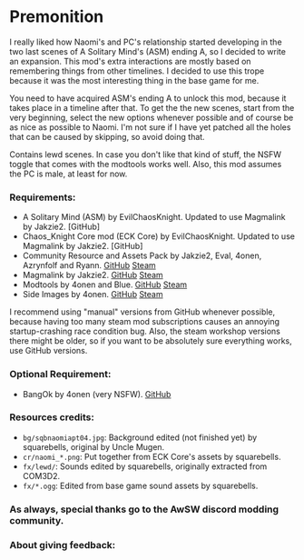# Premonition
I really liked how Naomi's and PC's relationship started developing in the two last scenes of A Solitary Mind's (ASM) ending A, so I decided to write an expansion. This mod's extra interactions are mostly based on remembering things from other timelines. I decided to use this trope because it was the most interesting thing in the base game for me.

You need to have acquired ASM's ending A to unlock this mod, because it takes place in a timeline after that. To get the the new scenes, start from the very beginning, select the new options whenever possible and of course be as nice as possible to Naomi. I'm not sure if I have yet patched all the holes that can be caused by skipping, so avoid doing that.

Contains lewd scenes. In case you don't like that kind of stuff, the NSFW toggle that comes with the modtools works well. Also, this mod assumes the PC is male, at least for now.
 
### Requirements:
 + A Solitary Mind (ASM) by EvilChaosKnight. Updated to use Magmalink by Jakzie2. [GitHub]
 + Chaos_Knight Core mod (ECK Core) by EvilChaosKnight. Updated to use Magmalink by Jakzie2. [GitHub]
 + Community Resource and Assets Pack by Jakzie2, Eval, 4onen, Azrynfolf and Ryann. [GitHub](https://gitlab.com/jakzie2/awsw-crap) [Steam](https://steamcommunity.com/sharedfiles/filedetails/?id=2665870882)
 + Magmalink by Jakzie2. [GitHub](https://gitlab.com/jakzie2/awsw-magmalink) [Steam](https://steamcommunity.com/sharedfiles/filedetails/?id=2594080243)
 + Modtools by 4onen and Blue. [GitHub](https://github.com/4onen/AWSW-Modtools) [Steam](https://steamcommunity.com/sharedfiles/filedetails/?id=1305731599)
 + Side Images by 4onen. [GitHub](https://github.com/4onen/AwSW-Side-Images) [Steam](https://steamcommunity.com/sharedfiles/filedetails/?id=2521431664)
 
 I recommend using "manual" versions from GitHub whenever possible, because having too many steam mod subscriptions causes an annoying startup-crashing race condition bug. Also, the steam workshop versions there might be older, so if you want to be absolutely sure everything works, use GitHub versions.
 
 ### Optional Requirement:
 + BangOk by 4onen (very NSFW). [GitHub](https://github.com/4onenm/AwSW-Bangok)
 
### Resources credits:
+ `bg/sqbnaomiapt04.jpg`: Background edited (not finished yet) by squarebells, original by Uncle Mugen.
+ `cr/naomi_*.png`: Put together from ECK Core's assets by squarebells.
+ `fx/lewd/`: Sounds edited by squarebells, originally extracted from COM3D2.
+ `fx/*.ogg`: Edited from base game sound assets by squarebells.

### As always, special thanks go to the AwSW discord modding community.

### About giving feedback:
